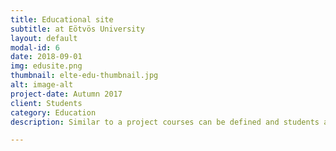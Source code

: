 ```yaml
---
title: Educational site 
subtitle: at Eötvös University
layout: default
modal-id: 6
date: 2018-09-01
img: edusite.png
thumbnail: elte-edu-thumbnail.jpg
alt: image-alt
project-date: Autumn 2017
client: Students
category: Education
description: Similar to a project courses can be defined and students associated to each course.

---
```

